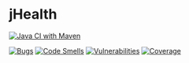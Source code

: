 # jHealth

[![Java CI with Maven](https://github.com/karlboyle/jHealth/actions/workflows/maven.yml/badge.svg?branch=master)](https://github.com/karlboyle/jHealth/actions/workflows/maven.yml)

[![Bugs](https://sonarcloud.io/api/project_badges/measure?project=karlboyle_jHealth&metric=bugs)](https://sonarcloud.io/summary/new_code?id=karlboyle_jHealth) [![Code Smells](https://sonarcloud.io/api/project_badges/measure?project=karlboyle_jHealth&metric=code_smells)](https://sonarcloud.io/summary/new_code?id=karlboyle_jHealth)
[![Vulnerabilities](https://sonarcloud.io/api/project_badges/measure?project=karlboyle_jHealth&metric=vulnerabilities)](https://sonarcloud.io/summary/new_code?id=karlboyle_jHealth) [![Coverage](https://sonarcloud.io/api/project_badges/measure?project=karlboyle_jHealth&metric=coverage)](https://sonarcloud.io/summary/new_code?id=karlboyle_jHealth)
